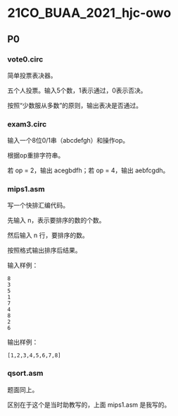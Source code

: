 # 21CO_BUAA_2021_hjc-owo

## P0

### vote0.circ

简单投票表决器。

五个人投票。输入5个数，1表示通过，0表示否决。

按照“少数服从多数”的原则，输出表决是否通过。

### exam3.circ

输入一个8位0/1串（abcdefgh）和操作op。

根据op重排字符串。

若 op = 2，输出 acegbdfh；若 op = 4，输出 aebfcgdh。

### mips1.asm

写一个快排汇编代码。

先输入 n，表示要排序的数的个数。

然后输入 n 行，要排序的数。

按照格式输出排序后结果。

输入样例：

```
8
3
5
1
7
4
8
2
6
```

输出样例：

```
[1,2,3,4,5,6,7,8]
```

### qsort.asm

题面同上。

区别在于这个是当时助教写的，上面 mips1.asm 是我写的。
